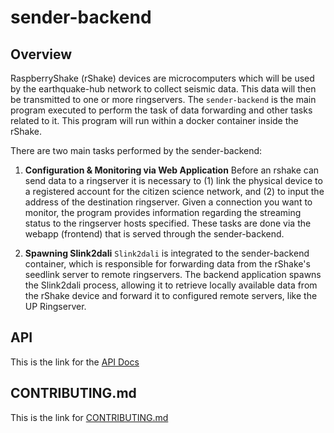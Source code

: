 sender-backend
==========================

## Overview

RaspberryShake (rShake) devices are microcomputers which will be used by the earthquake-hub network to collect seismic data. This data will then be transmitted to one or more ringservers. The `sender-backend` is the main program executed to perform the task of data forwarding and other tasks related to it. This program will run within a docker container inside the rShake.

There are two main tasks performed by the sender-backend:

1. **Configuration & Monitoring via Web Application**
  Before an rshake can send data to a ringserver it is necessary to (1) link the physical device to a registered account for the citizen science network, and (2) to input the address of the destination ringserver.
  Given a connection you want to monitor, the program provides information regarding the streaming status to the ringserver hosts specified.
  These tasks are done via the webapp (frontend) that is served through the sender-backend.

2. **Spawning Slink2dali**
  `Slink2dali` is integrated to the sender-backend container, which is responsible for forwarding data from the rShake's seedlink server to remote ringservers. The backend application spawns the Slink2dali process, allowing it to retrieve locally available data from the rShake device and forward it to configured remote servers, like the UP Ringserver.

## API

This is the link for the [API Docs](https://alyssapatricia.github.io/ui/sender-backend/api-docs/)


## CONTRIBUTING.md
This is the link for [CONTRIBUTING.md](https://github.com/UPRI-earthquake/sender-backend/blob/main/CONTRIBUTING.md)
